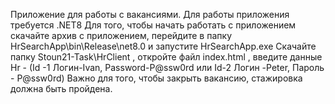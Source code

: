 Приложение для работы с вакансиями. 
Для работы приложения требуется .NET8 
Для того, чтобы начать работать с приложением скачайте архив с приложением, перейдите в папку HrSearchApp\bin\Release\net8.0 и запустите HrSearchApp.exe
Скачайте папку Stoun21-Task\HrClient , откройте файл index.html , введите данные Hr - (Id -1 Логин-Ivan, Password-P@ssw0rd или Id-2 Логин -Peter, Пароль - P@ssw0rd)
Важно для того, чтобы закрыть вакансию, стажировка должна быть пройдена.
